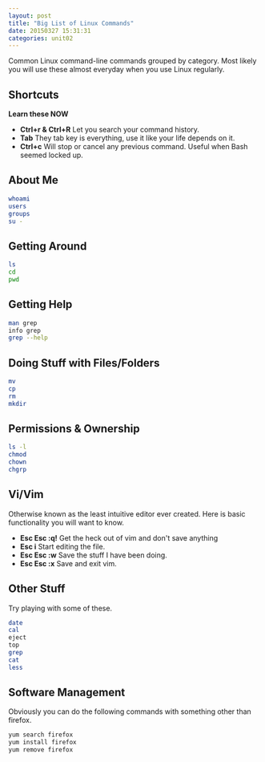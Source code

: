 ```yaml
---
layout: post
title: "Big List of Linux Commands"
date: 20150327 15:31:31
categories: unit02
---
```


Common Linux command-line commands grouped by category.  Most likely you will use these almost everyday
when you use Linux regularly.

## Shortcuts

__Learn these NOW__

* __Ctrl+r & Ctrl+R__ Let you search your command history.
* __Tab__ They tab key is everything, use it like your life depends on it.
* __Ctrl+c__ Will stop or cancel any previous command.  Useful when Bash seemed locked up.

## About Me

```bash
whoami
users
groups
su -
```

## Getting Around

```bash
ls
cd
pwd
```

## Getting Help

```bash
man grep
info grep
grep --help
```

## Doing Stuff with Files/Folders

```bash
mv
cp
rm
mkdir
```

## Permissions & Ownership

```bash
ls -l
chmod
chown
chgrp
```

## Vi/Vim

Otherwise known as the least intuitive editor ever created.  Here is basic functionality you will want to know.

* __Esc Esc :q!__ Get the heck out of vim and don't save anything
* __Esc i__ Start editing the file.
* __Esc Esc :w__ Save the stuff I have been doing. 
* __Esc Esc :x__ Save and exit vim.

## Other Stuff

Try playing with some of these.

```bash
date
cal
eject
top
grep
cat
less
```

## Software Management

Obviously you can do the following commands with something other than firefox.

```bash
yum search firefox
yum install firefox
yum remove firefox
```

